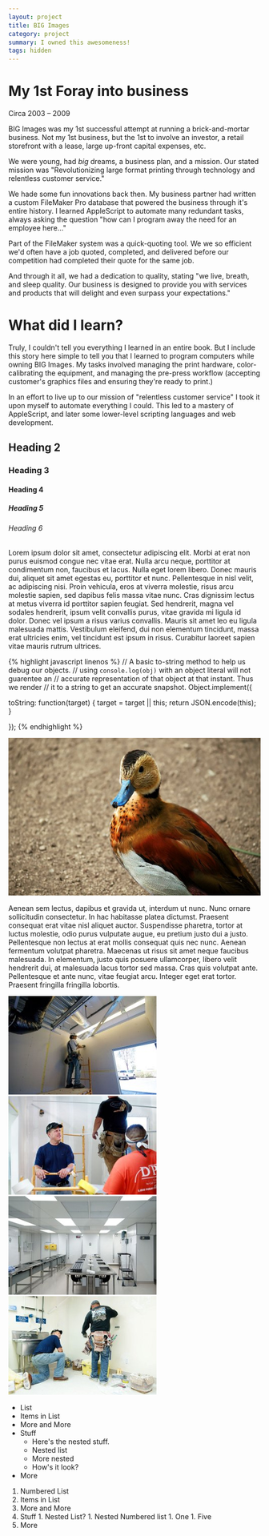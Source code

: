```yaml
---
layout: project
title: BIG Images
category: project
summary: I owned this awesomeness!
tags: hidden
---
```

My 1st Foray into business
=========

Circa 2003 &ndash; 2009

BIG Images was my 1st successful attempt at running a brick-and-mortar business.
Not my 1st business, but the 1st to involve an investor, a retail storefront
with a lease, large up-front capital expenses, etc.

We were young, had *big* dreams, a business plan, and a mission. Our stated
mission was "Revolutionizing large format printing through technology and
relentless customer service."

We hade some fun innovations back then. My business partner had written a custom
FileMaker Pro database that powered the business through it's entire history. I
learned AppleScript to automate many redundant tasks, always asking the question
"how can I program away the need for an employee here&hellip;"

Part of the FileMaker system was a quick-quoting tool. We we so efficient we'd
often have a job quoted, completed, and delivered before our competition had
completed their quote for the same job.

And through it all, we had a dedication to quality, stating "we live, breath,
and sleep quality. Our business is designed to provide you with services and
products that will delight and even surpass your expectations."

What did I learn?
=================

Truly, I couldn't tell you everything I learned in an entire book. But I
include this story here simple to tell you that I learned to program computers
while owning BIG Images. My tasks involved managing the print hardware, color-calibrating
the equipment, and managing the pre-press workflow (accepting customer's
graphics files and ensuring they're ready to print.)

In an effort to live up to our mission of "relentless customer service" I took
it upon myself to automate everything I could. This led to a mastery of AppleScript,
and later some lower-level scripting languages and web development.

Heading 2
---------

### Heading 3
#### Heading 4
##### Heading 5
###### Heading 6


Lorem ipsum dolor sit amet, consectetur adipiscing elit. Morbi at erat non purus euismod congue nec vitae erat. Nulla arcu neque, porttitor at condimentum non, faucibus et lacus. Nulla eget lorem libero. Donec mauris dui, aliquet sit amet egestas eu, porttitor et nunc. Pellentesque in nisl velit, ac adipiscing nisi. Proin vehicula, eros at viverra molestie, risus arcu molestie sapien, sed dapibus felis massa vitae nunc. Cras dignissim lectus at metus viverra id porttitor sapien feugiat. Sed hendrerit, magna vel sodales hendrerit, ipsum velit convallis purus, vitae gravida mi ligula id dolor. Donec vel ipsum a risus varius convallis. Mauris sit amet leo eu ligula malesuada mattis. Vestibulum eleifend, dui non elementum tincidunt, massa erat ultricies enim, vel tincidunt est ipsum in risus. Curabitur laoreet sapien vitae mauris rutrum ultrices.



{% highlight javascript linenos %}
// A basic to-string method to help us debug our objects.
// using `console.log(obj)` with an object literal will not guarentee an
// accurate representation of that object at that instant. Thus we render
// it to a string to get an accurate snapshot.
Object.implement({

  toString: function(target) {
	target = target || this;
	return JSON.encode(this);
  }

});
{% endhighlight %}

<div class="img full">
<img src="/images/full.jpg" />
</div>


Aenean sem lectus, dapibus et gravida ut, interdum ut nunc. Nunc ornare sollicitudin consectetur. In hac habitasse platea dictumst. Praesent consequat erat vitae nisl aliquet auctor. Suspendisse pharetra, tortor at luctus molestie, odio purus vulputate augue, eu pretium justo dui a justo. Pellentesque non lectus at erat mollis consequat quis nec nunc. Aenean fermentum volutpat pharetra. Maecenas ut risus sit amet neque faucibus malesuada. In elementum, justo quis posuere ullamcorper, libero velit hendrerit dui, at malesuada lacus tortor sed massa. Cras quis volutpat ante. Pellentesque et ante nunc, vitae feugiat arcu. Integer eget erat tortor. Praesent fringilla fringilla lobortis.


<div class="img half left">
<img src="/images/half_01.jpg" />
</div>
<div class="img half right">
<img src="/images/half_02.jpg" />
</div>
<div class="img half left">
<img src="/images/half_03.jpg" />
</div>
<div class="img half right">
<img src="/images/half_04.jpg" />
</div>

*	List
*	Items in List
*	More and More
*	Stuff
	*	Here's the nested stuff.
	*	Nested list
	*	More nested
	*	How's it look?
*	More

1.	 Numbered List
1.	 Items in List
1.	 More and More
1.	 Stuff
	1.	 Nested List?
	1.	 Nested Numbered list
	1.	 One
	1.	 Five
1.	 More
